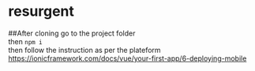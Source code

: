 # resurgent

##After cloning go to the project folder   
then `npm i`   
then follow the instruction as per the plateform <https://ionicframework.com/docs/vue/your-first-app/6-deploying-mobile>
